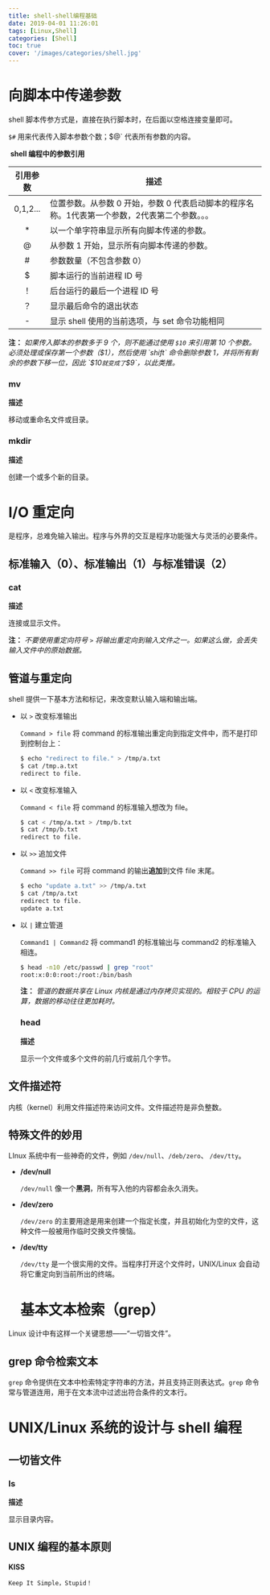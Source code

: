 ```yaml
---
title: shell-shell编程基础
date: 2019-04-01 11:26:01
tags: [Linux,Shell]
categories: [Shell]
toc: true
cover: '/images/categories/shell.jpg'
---
```


# 向脚本中传递参数

shell 脚本传参方式是，直接在执行脚本时，在后面以空格连接变量即可。

`$#` 用来代表传入脚本参数个数；$@` 代表所有参数的内容。

​                                          **shell 编程中的参数引用**

| 引用参数 | 描述                                                         |
| :------: | ------------------------------------------------------------ |
| 0,1,2... | 位置参数。从参数 0 开始，参数 0 代表启动脚本的程序名称。1代表第一个参数，2代表第二个参数。。。 |
|    *     | 以一个单字符串显示所有向脚本传递的参数。                     |
|    @     | 从参数 1 开始，显示所有向脚本传递的参数。                    |
|    #     | 参数数量（不包含参数 0）                                     |
|    $     | 脚本运行的当前进程 ID 号                                     |
|    ！    | 后台运行的最后一个进程 ID 号                                 |
|    ？    | 显示最后命令的退出状态                                       |
|    -     | 显示 shell 使用的当前选项，与 set 命令功能相同               |

**注：** *如果传入脚本的参数多于 9 个，则不能通过使用 `$10` 来引用第 10 个参数。必须处理或保存第一个参数（$1），然后使用 `shift` 命令删除参数 1，并将所有剩余的参数下移一位，因此 `$10` 就变成了 `$9`，以此类推。*

### mv

**描述**

移动或重命名文件或目录。

### mkdir

**描述**

创建一个或多个新的目录。

# I/O 重定向

是程序，总难免输入输出。程序与外界的交互是程序功能强大与灵活的必要条件。

## 标准输入（0）、标准输出（1）与标准错误（2）

### cat

**描述**

连接或显示文件。

**注：** *不要使用重定向符号 `>` 将输出重定向到输入文件之一。如果这么做，会丢失输入文件中的原始数据。*

## 管道与重定向

shell 提供一下基本方法和标记，来改变默认输入端和输出端。

- 以 `>` 改变标准输出

  `Command > file` 将 command 的标准输出重定向到指定文件中，而不是打印到控制台上：

  ```bash
  $ echo "redirect to file." > /tmp/a.txt
  $ cat /tmp.a.txt
  redirect to file.
  ```

- 以 `<` 改变标准输入

  `Command < file` 将 command 的标准输入想改为 file。

  ```bash
  $ cat < /tmp/a.txt > /tmp/b.txt
  $ cat /tmp/b.txt
  redirect to file.
  ```

  

- 以 `>>` 追加文件

  `Command >> file` 可将 command 的输出**追加**到文件 file 末尾。

  ```bash
  $ echo "update a.txt" >> /tmp/a.txt
  $ cat /tmp/a.txt
  redirect to file.
  update a.txt
  ```

- 以 `|` 建立管道

  `Command1 | Command2` 将 command1 的标准输出与 command2 的标准输入相连。

  ```bash
  $ head -n10 /etc/passwd | grep "root"
  root:x:0:0:root:/root:/bin/bash
  ```

  **注：** *管道的数据共享在 Linux 内核是通过内存拷贝实现的。相较于 CPU 的运算，数据的移动往往更加耗时。*

  ### head

  **描述**

  显示一个文件或多个文件的前几行或前几个字节。

## 文件描述符

内核（kernel）利用文件描述符来访问文件。文件描述符是非负整数。

## 特殊文件的妙用

LInux 系统中有一些神奇的文件，例如 `/dev/null`、`/deb/zero`、 `/dev/tty`。

- **/dev/null**

  `/dev/null` 像一个**黑洞**，所有写入他的内容都会永久消失。

- **/dev/zero**

  `/dev/zero` 的主要用途是用来创建一个指定长度，并且初始化为空的文件，这种文件一般被用作临时交换文件懊恼。

- **/dev/tty**

  `/dev/tty` 是一个很实用的文件。当程序打开这个文件时，UNIX/Linux 会自动将它重定向到当前所出的终端。

  # 基本文本检索（grep）

Linux 设计中有这样一个关键思想——“一切皆文件”。

## grep 命令检索文本

`grep` 命令提供在文本中检索特定字符串的方法，并且支持正则表达式。`grep` 命令常与管道连用，用于在文本流中过滤出符合条件的文本行。



# UNIX/Linux 系统的设计与 shell 编程

## 一切皆文件

### ls

**描述**

显示目录内容。

## UNIX 编程的基本原则

**KISS**

`Keep It Simple，Stupid！`



